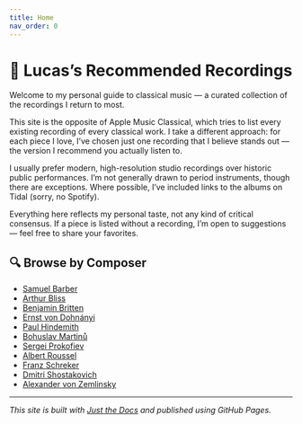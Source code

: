 ```yaml
---
title: Home
nav_order: 0
---
```


# 🎵 Lucas’s Recommended Recordings

Welcome to my personal guide to classical music — a curated collection of the recordings I return to most.

This site is the opposite of Apple Music Classical, which tries to list every existing recording of every classical work. I take a different approach: for each piece I love, I’ve chosen just one recording that I believe stands out — the version I recommend you actually listen to.

I usually prefer modern, high-resolution studio recordings over historic public performances. I’m not generally drawn to period instruments, though there are exceptions. Where possible, I’ve included links to the albums on Tidal (sorry, no Spotify).

Everything here reflects my personal taste, not any kind of critical consensus. If a piece is listed without a recording, I’m open to suggestions — feel free to share your favorites.

## 🔍 Browse by Composer

- [Samuel Barber](docs/barber.md)
- [Arthur Bliss](docs/bliss.md)
- [Benjamin Britten](docs/britten.md)
- [Ernst von Dohnányi](docs/dohnanyi.md)
- [Paul Hindemith](docs/hindemith.md)
- [Bohuslav Martinů](docs/martinu.md)
- [Sergei Prokofiev](docs/prokofiev.md)
- [Albert Roussel](doc/roussel.md)
- [Franz Schreker](docs/schreker.md)
- [Dmitri Shostakovich](docs/shostakovich.md)
- [Alexander von Zemlinsky](docs/zemlinsky.md)

---

_This site is built with [Just the Docs](https://just-the-docs.github.io/just-the-docs/) and published using GitHub Pages._
